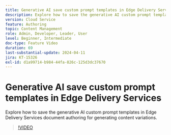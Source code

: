 ```yaml
---
title: Generative AI save custom prompt templates in Edge Delivery Services
description: Explore how to save the generative AI custom prompt templates in Edge Delivery Services document authoring for generating content variations.
version: Cloud Service
feature: Authoring
topic: Content Management
role: Admin, Developer, Leader, User
level: Beginner, Intermediate
doc-type: Feature Video
duration: 69
last-substantial-update: 2024-04-11
jira: KT-15326
exl-id: d1a99714-b984-44fa-826c-125d3dc37670
---
```

# Generative AI save custom prompt templates in Edge Delivery Services

Explore how to save the generative AI custom prompt templates in Edge Delivery Services document authoring for generating content variations.

>[!VIDEO](https://video.tv.adobe.com/v/3428317/?learn=on)
